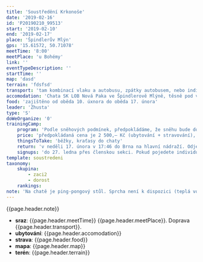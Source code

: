 ```yaml
---
title: 'Soustředění Krkonoše'
date: '2019-02-16'
id: 'P20190210_99513'
start: '2019-02-10'
end: '2019-02-17'
place: 'Špindlerův Mlýn'
gps: '15.61572, 50.71078'
meetTime: '8:00'
meetPlace: 'u Bohémy'
link: ''
eventTypeDescription: ''
startTime: ''
map: 'dasd'
terrain: 'fdsfsd'
transport: 'tam kombinací vlaku a autobusu, zpátky autobusem, nebo individuální – podrobnosti pro individuální dopravu u Zhusty'
accomodation: 'Chata SK LOB Nová Paka ve Špindlerově Mlýně, těsně pod vrcholem Přední Planina přímo pod lanovou dráhou Svatý Petr – Pláně. Spí se na postelích. Nutno vzít spací pytel.'
food: 'zajištěno od oběda 10. úxnora do oběda 17. února'
leader: 'Zhusta'
type: 'S'
doWeOrganize: '0'
trainingCamp:
    program: 'Podle sněhových podmínek, předpokládáme, že sněhu bude dost. Pokud někdo chcete sjezdovat, vezměte si s sebou i sjezdovky.'
    price: 'předpokládaná cena je 2 500,– Kč (ubytování + stravování), s cestou maximálně 3 000, ,– Kč'
    thingsToTake: 'běžky, kraťasy do chaty'
    return: 'v neděli 17. února v 17:46 do Brna na hlavní nádraží. Odjezd ze Špindlerova Mlýna v 13:05'
    signups: 'do 27. ledna přes členskou sekci. Pokud pojedete individuálně, nezapomeňte to sdělit.'
template: soustredeni
taxonomy:
    skupina:
        - zaci2
        - dorost
    rankings:
note: 'Na chatě je ping-pongový stůl. Sprcha není k dispozici (teplá voda v omezené míře,  v nepřeberném množství). Vezměte si sebou co nejméně věcí. Všechny věci povezeme'
---
```






{{page.header.note}}
* **sraz**: {{page.header.meetTime}} {{page.header.meetPlace}}. Doprava {{page.header.transport}}.
* **ubytování**: {{page.header.accomodation}}
* **strava**: {{page.header.food}}
* **mapa**: {{page.header.map}}
* **terén**: {{page.header.terrain}}






